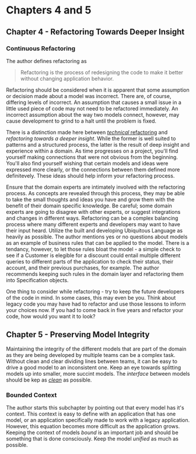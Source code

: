 # Chapters 4 and 5

## Chapter 4 - Refactoring Towards Deeper Insight

### Continuous Refactoring

The author defines refactoring as 

>Refactoring is the process of redesigning the code to make it better without changing application behavior.

Refactoring should be considered when it is apparent that some assumption or decision made about a model was incorrect. There are, of course, differing levels of incorrect. An assumption that causes a small issue in a little used piece of code may not need to be refactored immediately. An incorrect assumption about the way two models connect, however, may cause development to grind to a halt until the problem is fixed.

There is a distinction made here between [*technical* refactoring][1] and *refactoring towards a deeper insight*. While the former is well suited to patterns and a structured process, the latter is the result of deep insight and experience within a domain. As time progresses on a project, you'll find yourself making connections that were not obvious from the beginning. You'll also find yourself wishing that certain models and ideas were expressed more clearly, or the connections between them defined more definitevely. These ideas should help inform your refactoring process. 

Ensure that the domain experts are intimately involved with the refactoring process. As concepts are revealed through this process, they may be able to take the small thoughts and ideas you have and grow them with the benefit of their domain specific knowledge. Be careful; some domain experts are going to disagree with other experts, or suggest integrations and changes in different ways. Refactoring can be a complex balancing process where many different experts and developers may want to have their input heard. Utilize the built and developing Ubiquitous Language as heavily as possible. The author mentions yes or no questions about models as an example of business rules that can be applied to the model. There is a tendancy, however, to let those rules bloat the model - a simple check to see if a Customer is elegible for a discount could entail multiple different queries to different parts of the application to check their status, their account, and their previous purchases, for example. The author recommends keeping such rules in the domain layer and refactoring them into Specification objects.

One thing to consider while refactoring - try to keep the future developers of the code in mind. In some cases, this may even be you. Think about legacy code you may have had to refactor and use those lessons to inform your choices now. If you had to come back in five years and refactor your code, how would you want it to look?

## Chapter 5 - Preserving Model Integrity

Maintaining the integrity of the different models that are part of the domain as they are being developed by multiple teams can be a complex task. Without clean and clear dividing lines between teams, it can be easy to drive a good model to an inconsistent one. Keep an eye towards splitting models up into smaller, more succint models. The *interface* between models should be kep as [*clean*][2] as possible. 

### Bounded Context

The author starts this subchapter by pointing out that every model has it's context. This context is easy to define with an application that has one model, or an application specifically made to work with a legacy application. However, this equation becomes more difficult as the application grows. Keeping the context of models *bound* is an important job and should be something that is done consciously. Keep the model *unified* as much as possible. 


[1]: <https://refactoring.com/> "Martin Fowlers site on refactoring"
[2]: <https://stackoverflow.com/questions/2339048/guidelines-for-designing-clean-interface> "Stack Overflow question and answers about 'clean' interfaces"